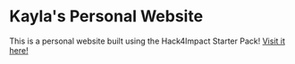 # Kayla's Personal Website

This is a personal website built using the Hack4Impact Starter Pack!
[Visit it here!](https://k4yluh.github.io)
